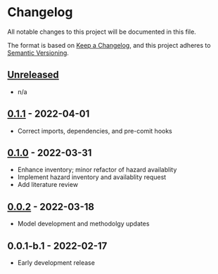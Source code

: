 # Changelog

All notable changes to this project will be documented in this file.

The format is based on [Keep a Changelog](https://keepachangelog.com/en/1.0.0/),
and this project adheres to [Semantic Versioning](https://semver.org/spec/v2.0.0.html).

## [Unreleased]

- n/a

## [0.1.1] - 2022-04-01

- Correct imports, dependencies, and pre-comit hooks

## [0.1.0] - 2022-03-31

- Enhance inventory; minor refactor of hazard availablity
- Implement hazard inventory and availablity request
- Add literature review

## [0.0.2] - 2022-03-18

- Model development and methodolgy updates

## 0.0.1-b.1 - 2022-02-17

- Early development release


[Unreleased]: https://github.com/os-climate/physrisk/compare/v0.1.1...HEAD
[0.1.1]: https://github.com/os-climate/physrisk/compare/v0.1.0...v0.1.1
[0.1.0]: https://github.com/os-climate/physrisk/compare/v0.0.2...v0.1.0
[0.0.2]: https://github.com/os-climate/physrisk/compare/v0.0.1-b.1...v0.0.2
